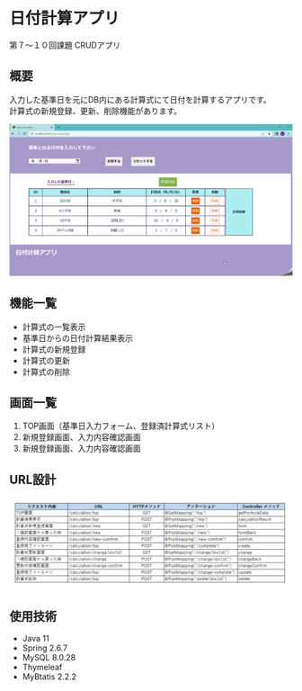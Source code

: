 # 日付計算アプリ
第７〜１０回課題 CRUDアプリ

## 概要
入力した基準日を元にDB内にある計算式にて日付を計算するアプリです。<br>
計算式の新規登録、更新、削除機能があります。

![demo_video](images/demo_video.gif)

## 機能一覧
* 計算式の一覧表示
* 基準日からの日付計算結果表示
* 計算式の新規登録
* 計算式の更新
* 計算式の削除

## 画面一覧
1. TOP画面（基準日入力フォーム、登録済計算式リスト）
2. 新規登録画面、入力内容確認画面
3. 新規登録画面、入力内容確認画面

## URL設計

![URL_design](images/URL_design.png)

## 使用技術
* Java 11
* Spring 2.6.7
* MySQL 8.0.28
* Thymeleaf
* MyBtatis 2.2.2
